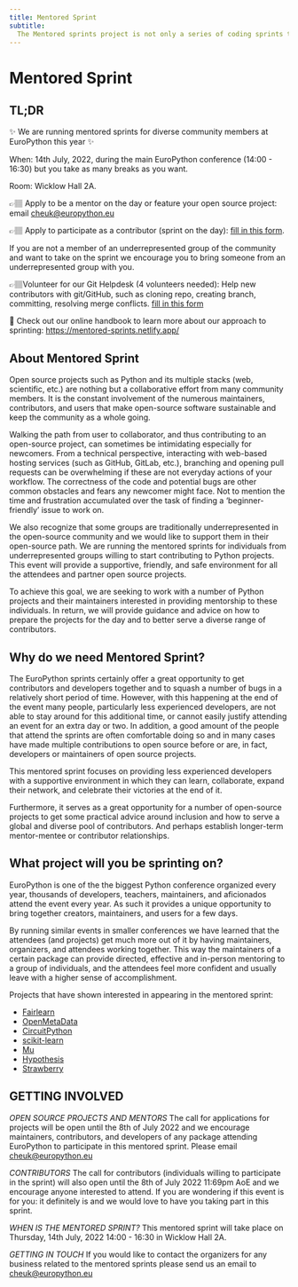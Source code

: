 ```yaml
---
title: Mentored Sprint
subtitle:
  The Mentored sprints project is not only a series of coding sprints to contribute to open source. But a community dedicated to mentor, support, and empower all of those folks that have faced and continue to face barriers to contributing to open source.
---
```


# Mentored Sprint

## TL;DR ##
✨ We are running mentored sprints for diverse community members at EuroPython this year ✨

When: 14th July, 2022, during the main EuroPython conference (14:00 - 16:30) but you take as many breaks as you want.

Room: Wicklow Hall 2A.

👉🏽 Apply to be a mentor on the day or feature your open source project: email [cheuk@europython.eu](mailto:cheuk@europython.eu)

👉🏽 Apply to participate as a contributor (sprint on the day): [fill in this form](https://forms.gle/mTbjK2hYnAMoq2LXA).

If you are not a member of an underrepresented group of the community and want to take on the sprint we encourage you to bring someone from an underrepresented group with you.

👉🏽Volunteer for our Git Helpdesk (4 volunteers needed): Help new contributors with git/GitHub, such as cloning repo, creating branch, committing, resolving merge conflicts. [fill in this form](https://forms.gle/mTbjK2hYnAMoq2LXA)

📖 Check out our online handbook to learn more about our approach to sprinting: https://mentored-sprints.netlify.app/

## About Mentored Sprint ##
Open source projects such as Python and its multiple stacks (web, scientific, etc.) are nothing but a collaborative effort from many community members. It is the constant involvement of the numerous maintainers, contributors, and users that make open-source software sustainable and keep the community as a whole going.

Walking the path from user to collaborator, and thus contributing to an open-source project, can sometimes be intimidating especially for newcomers. From a technical perspective, interacting with web-based hosting services (such as GitHub, GitLab, etc.), branching and opening pull requests can be overwhelming if these are not everyday actions of your workflow. The correctness of the code and potential bugs are other common obstacles and fears any newcomer might face. Not to mention the time and frustration accumulated over the task of finding a ‘beginner-friendly’ issue to work on.

We also recognize that some groups are traditionally underrepresented in the open-source community and we would like to support them in their open-source path. We are running the mentored sprints for individuals from underrepresented groups willing to start contributing to Python projects. This event will provide a supportive, friendly, and safe environment for all the attendees and partner open source projects.

To achieve this goal, we are seeking to work with a number of Python projects and their maintainers interested in providing mentorship to these individuals. In return, we will provide guidance and advice on how to prepare the projects for the day and to better serve a diverse range of contributors.

## Why do we need Mentored Sprint? ##
The EuroPython sprints certainly offer a great opportunity to get contributors and developers together and to squash a number of bugs in a relatively short period of time. However, with this happening at the end of the event many people, particularly less experienced developers, are not able to stay around for this additional time, or cannot easily justify attending an event for an extra day or two. In addition, a good amount of the people that attend the sprints are often comfortable doing so and in many cases have made multiple contributions to open source before or are, in fact, developers or maintainers of open source projects.

This mentored sprint focuses on providing less experienced developers with a supportive environment in which they can learn, collaborate, expand their network, and celebrate their victories at the end of it.

Furthermore, it serves as a great opportunity for a number of open-source projects to get some practical advice around inclusion and how to serve a global and diverse pool of contributors. And perhaps establish longer-term mentor-mentee or contributor relationships.

## What project will you be sprinting on? ##
EuroPython is one of the the biggest Python conference organized every year, thousands of developers, teachers, maintainers, and aficionados attend the event every year. As such it provides a unique opportunity to bring together creators, maintainers, and users for a few days.

By running similar events in smaller conferences we have learned that the attendees (and projects) get much more out of it by having maintainers, organizers, and attendees working together. This way the maintainers of a certain package can provide directed, effective and in-person mentoring to a group of individuals, and the attendees feel more confident and usually leave with a higher sense of accomplishment.

Projects that have shown interested in appearing in the mentored sprint:

* [Fairlearn](https://github.com/fairlearn/fairlearn/)
* [OpenMetaData](https://github.com/open-metadata/OpenMetadata)
* [CircuitPython](https://github.com/adafruit/circuitpython)
* [scikit-learn](https://github.com/scikit-learn/scikit-learn)
* [Mu](https://github.com/mu-editor/mu)
* [Hypothesis](https://github.com/HypothesisWorks/hypothesis)
* [Strawberry](https://github.com/strawberry-graphql/strawberry)

## GETTING INVOLVED ##
*OPEN SOURCE PROJECTS AND MENTORS*
The call for applications for projects will be open until the 8th of July 2022 and we encourage maintainers, contributors, and developers of any package attending EuroPython to participate in this mentored sprint. Please email [cheuk@europython.eu](mailto:cheuk@europython.eu)

*CONTRIBUTORS*
The call for contributors (individuals willing to participate in the sprint) will also open until the 8th of July 2022 11:69pm AoE and we encourage anyone interested to attend. If you are wondering if this event is for you: it definitely is and we would love to have you taking part in this sprint.

*WHEN IS THE MENTORED SPRINT?*
This mentored sprint will take place on Thursday, 14th July, 2022 14:00 - 16:30 in Wicklow Hall 2A.

*GETTING IN TOUCH*
If you would like to contact the organizers for any business related to the mentored sprints please send us an email to [cheuk@europython.eu](mailto:cheuk@europython.eu)
